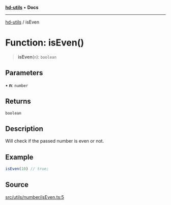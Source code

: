 [**hd-utils**](../README.md) • **Docs**

***

[hd-utils](../globals.md) / isEven

# Function: isEven()

> **isEven**(`n`): `boolean`

## Parameters

• **n**: `number`

## Returns

`boolean`

## Description

Will check if the passed number is even or not.

## Example

```ts
isEven(10) // true;
```

## Source

[src/utils/number/isEven.ts:5](https://github.com/AhmadHddad/h-utils/blob/f7bb9ae71f981ffef49079271b9540862594b7e6/src/utils/number/isEven.ts#L5)

